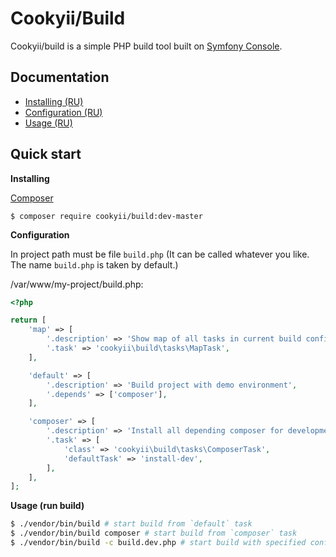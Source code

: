 Cookyii/Build
=============

Cookyii/build is a simple PHP build tool built on [Symfony Console][].

Documentation
-------------

- [Installing (RU)][]
- [Configuration (RU)][]
- [Usage (RU)][]

Quick start
------------

**Installing**

[Composer][]

    $ composer require cookyii/build:dev-master

**Configuration**

In project path must be file `build.php` (It can be called whatever you like. The name `build.php` is taken by default.)

/var/www/my-project/build.php:
```php
<?php

return [
    'map' => [
        '.description' => 'Show map of all tasks in current build config',
        '.task' => 'cookyii\build\tasks\MapTask',
    ],

    'default' => [
        '.description' => 'Build project with demo environment',
        '.depends' => ['composer'],
    ],

    'composer' => [
        '.description' => 'Install all depending composer for development environment (with `required-dev`)',
        '.task' => [
            'class' => 'cookyii\build\tasks\ComposerTask',
            'defaultTask' => 'install-dev',
        ],
    ],
];
```

**Usage (run build)**

```sh
$ ./vendor/bin/build # start build from `default` task
$ ./vendor/bin/build composer # start build from `composer` task
$ ./vendor/bin/build -c build.dev.php # start build with specified configuration file `build.dev.php`
```

[Composer]: http://getcomposer.org/
[Symfony Console]: http://symfony.com/doc/current/components/console/introduction.html
[Installing (RU)]: docs/ru/00-installing.md
[Configuration (RU)]: docs/ru/01-config.md
[Usage (RU)]: docs/ru/02-usage.md
